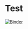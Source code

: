 # Test

[![Binder](https://mybinder.org/badge_logo.svg)](https://mybinder.org/v2/gh/jzorrillamatilla/bb/HEAD?labpath=https%3A%2F%2Fgithub.com%2Fjzorrillamatilla%2Fbb%2Fblob%2Fmain%2FBlackbody.ipynb)

